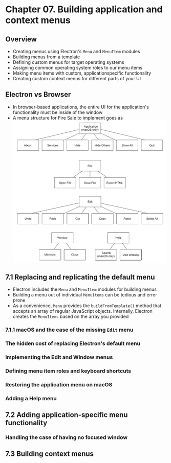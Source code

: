# Chapter 07. Building application and context menus

## Overview 

- Creating menus using Electron's `Menu` and `MenuItem` modules
- Building menus from a template
- Defining custom menus for target operating systems
- Assigning common operating system roles to our menu items
- Making menu items with custom, applicationspecific functionality
- Creating custom context menus for different parts of your UI

## Electron vs Browser 
- In browser-based applications, the entire UI for the application's functionality must be inside of the window
- A menu structure for Fire Sale to implement goes as 
  ![The structure of the application menu for Fire Sale](images/menu-structure-overview.png)

## 7.1 Replacing and replicating the default menu 

- Electron includes the `Menu` and `MenuItem` modules for building menus
- Building a menu out of individual `MenuItems` can be tedious and error prone
- As a convenience, `Menu` provides the `buildFromTemplate()`  method that accepts an array of regular JavaScript objects. Internally, Electron creates the `MenuItems` based on the array you provided

### 7.1.1 macOS and the case of the missing `Edit` menu 


### The hidden cost of replacing Electron's default menu 
### Implementing the Edit and Window menus 
### Defining menu item roles and keyboard shortcuts 
### Restoring the application menu on macOS 
### Adding a Help menu 
## 7.2 Adding application-specific menu functionality 
### Handling the case of having no focused window 
## 7.3 Building context menus 